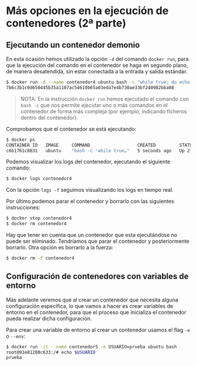 # Más opciones en la ejecución de contenedores (2ª parte)

## Ejecutando un contenedor demonio

En esta ocasión hemos utilizado la opción `-d` del comando `docker run`, para que la ejecución del comando en el contenedor se haga en segundo plano, de manera desatendida, sin estar conectada a la entrada y salida estándar.

```bash
$ docker run -d --name contenedor4 ubuntu bash -c "while true; do echo hello world; sleep 1; done"
7b6c3b1c0d650445b35a1107ac54610b65a03eda7e4b730ae33bf240982bba08
```

> NOTA: En la instrucción `docker run` hemos ejecutado el comando con `bash -c` que nos permite ejecutar uno o más comandos en el contenedor de forma más compleja (por ejemplo, indicando ficheros dentro del contenedor).

Comprobamos que el contenedor se está ejecutando:

```bash
$ docker ps
CONTAINER ID   IMAGE     COMMAND                  CREATED         STATUS         PORTS     NAMES
c6b1761c8831   ubuntu    "bash -c 'while true…"   5 seconds ago   Up 2 seconds             contenedor4
```

Podemos visualizar los logs del contenedor, ejecutando el siguiente comando:

```bash
$ docker logs contenedor4
```

Con la opción `logs -f` seguimos visualizando los logs en tiempo real.

Por último podemos parar el contenedor y borrarlo con las siguientes instrucciones:

```bash
$ docker stop contenedor4
$ docker rm contenedor4
```

Hay que tener en cuenta que un contenedor que esta ejecutándose no puede ser eliminado. Tendríamos que parar el contenedor y posteriormente borrarlo. Otra opción es borrarlo a la fuerza:

```bash
$ docker rm -f contenedor4
```

## Configuración de contenedores con variables de entorno

Más adelante veremos que al crear un contenedor que necesita alguna configuración específica, lo que vamos a hacer es crear variables de entorno en el contenedor, para que el proceso que inicializa el contenedor pueda realizar dicha configuración.

Para crear una variable de entorno al crear un contenedor usamos el flag `-e` o `--env`:

```bash
$ docker run -it --name contenedor5 -e USUARIO=prueba ubuntu bash
root@91e81200c633:/# echo $USUARIO
prueba
```
